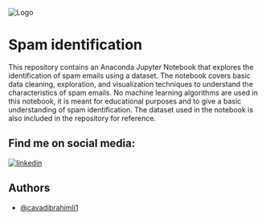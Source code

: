 
![Logo](https://miro.medium.com/max/1400/1*Fm58r_RQ53sEHfwFa28LpA.png)

# Spam identification

This repository contains an Anaconda Jupyter Notebook that explores the identification of spam emails using a dataset. The notebook covers basic data cleaning, exploration, and visualization techniques to understand the characteristics of spam emails. No machine learning algorithms are used in this notebook, it is meant for educational purposes and to give a basic understanding of spam identification. The dataset used in the notebook is also included in the repository for reference.

## Find me on social media:

[![linkedin](https://img.shields.io/badge/linkedin-0A66C2?style=for-the-badge&logo=linkedin&logoColor=white)](https://www.linkedin.com/cavadibrahimli/)



## Authors

- [@cavadibrahimli1](https://www.github.com/cavadibrahimli1)
